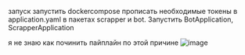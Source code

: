 запуск
запустить dockercompose
прописать необходимые токены в application.yaml в пакетах scrapper и bot.
Запустить BotApplication, ScrapperApplication


я не знаю как починить пайплайн по этой причине
![image](https://github.com/user-attachments/assets/d890c7b8-7a70-4b75-8ab3-bf68cf8c4b55)

